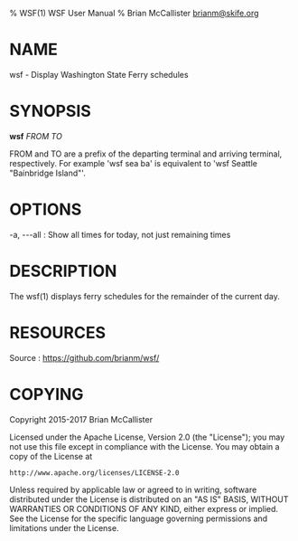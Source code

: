 % WSF(1) WSF User Manual
% Brian McCallister <brianm@skife.org>

# NAME

wsf - Display Washington State Ferry schedules

# SYNOPSIS

**wsf**   _FROM_ _TO_

FROM and TO are a prefix of the departing terminal and arriving
terminal, respectively. For example 'wsf sea ba' is equivalent to
'wsf Seattle "Bainbridge Island"'.

# OPTIONS

-a, ---all
:   Show all times for today, not just remaining times

# DESCRIPTION

The wsf(1) displays ferry schedules for the remainder of the current day.

# RESOURCES

Source
:    <https://github.com/brianm/wsf/>

# COPYING

Copyright 2015-2017 Brian McCallister

Licensed under the Apache License, Version 2.0 (the "License");
you may not use this file except in compliance with the License.
You may obtain a copy of the License at

    http://www.apache.org/licenses/LICENSE-2.0

Unless required by applicable law or agreed to in writing, software
distributed under the License is distributed on an "AS IS" BASIS,
WITHOUT WARRANTIES OR CONDITIONS OF ANY KIND, either express or implied.
See the License for the specific language governing permissions and
limitations under the License.
   

